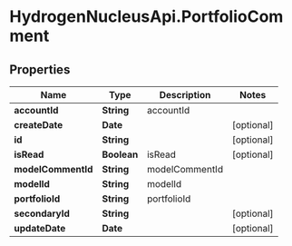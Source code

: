 # HydrogenNucleusApi.PortfolioComment

## Properties
Name | Type | Description | Notes
------------ | ------------- | ------------- | -------------
**accountId** | **String** | accountId | 
**createDate** | **Date** |  | [optional] 
**id** | **String** |  | [optional] 
**isRead** | **Boolean** | isRead | [optional] 
**modelCommentId** | **String** | modelCommentId | 
**modelId** | **String** | modelId | 
**portfolioId** | **String** | portfolioId | 
**secondaryId** | **String** |  | [optional] 
**updateDate** | **Date** |  | [optional] 


